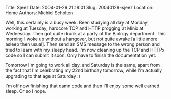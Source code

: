 Title: Sjeez
Date: 2004-01-29 21:18:01
Slug: 20040129-sjeez
Location: Home
Authors: Michiel Scholten

<p>Well, this certainly is a busy week. Been studying all day at Monday, working at Tuesday, hardcore TCP and HTTP progging at Minix at Wednesday. Then got quite drunk at a party of the Biology department. This morning I woke up without a hangover, but not quite awake [a little more asleep then usual]. Then send an SMS message to the wrong person and tried to learn with my sleepy head. I'm now cleaning up the TCP and HTTPx code so I can submit it soon. Only have to finish the documentation yet.</p>
<p>Tomorrow I'm going to work all day, and Saturday is the same, apart from the fact that I'm celebrating my 22nd birthday tomorrow, while I'm actually upgrading to that age at Saturday :)</p>
<p>I'm off now finishing that damn code and then I'll enjoy some well earned sleep. Or so I hope.</p>